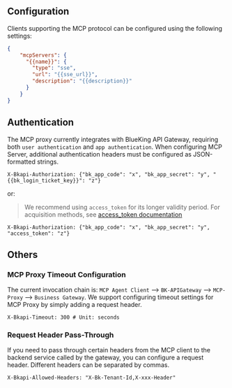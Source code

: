 ## Configuration

Clients supporting the MCP protocol can be configured using the following settings:

```json
{
    "mcpServers": {
      "{{name}}": {
        "type": "sse",
        "url": "{{sse_url}}",
        "description": "{{description}}"
      }
    }
}
```

## Authentication

The MCP proxy currently integrates with BlueKing API Gateway, requiring both `user authentication` and `app authentication`. When configuring MCP Server, additional authentication headers must be configured as JSON-formatted strings.

```shell
X-Bkapi-Authorization: {"bk_app_code": "x", "bk_app_secret": "y", "{{bk_login_ticket_key}}": "z"}
```

or:

> We recommend using `access_token` for its longer validity period. For acquisition methods, see [access_token documentation]({{bk_access_token_doc_url}})

```shell
X-Bkapi-Authorization: {"bk_app_code": "x", "bk_app_secret": "y", "access_token": "z"}
```

## Others

### MCP Proxy Timeout Configuration

The current invocation chain is: `MCP Agent Client` --> `BK-APIGateway` --> `MCP-Proxy` --> `Business Gateway`. We support configuring timeout settings for MCP Proxy by simply adding a request header.

```shell
X-Bkapi-Timeout: 300 # Unit: seconds
```

### Request Header Pass-Through

If you need to pass through certain headers from the MCP client to the backend service called by the gateway, you can configure a request header. Different headers can be separated by commas.

```shell
X-Bkapi-Allowed-Headers: "X-Bk-Tenant-Id,X-xxx-Header"
```